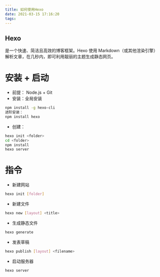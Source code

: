 ```yaml
---
title: 如何使用Hexo
date: 2021-03-15 17:16:20
tags:
---
```


## Hexo 
是一个快速、简洁且高效的博客框架。Hexo 使用 Markdown（或其他渲染引擎）解析文章，在几秒内，即可利用靓丽的主题生成静态网页。

# 安装 + 启动

- 前提： Node.js + Git
- 安装：全局安装
```bash
npm install -g hexo-cli
进阶安装： 
npm install hexo
``` 

- 创建：
```bash
hexo init <folder>
cd <folder>
npm install
hexo server
```

# 指令
- 新建网站 
```bash
hexo init [folder]
```
- 新建文件 
```bash
hexo new [layout] <title>
```
- 生成静态文件 
```bash
hexo generate
```
- 发表草稿 
```bash
hexo publish [layout] <filename>
```
- 启动服务器 
```bash
hexo server
```